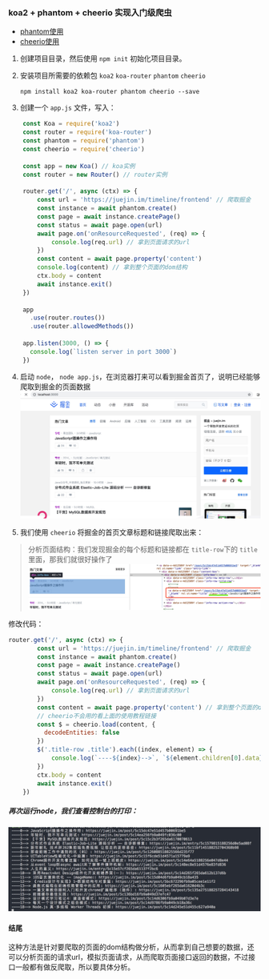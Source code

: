 ### koa2 + phantom + cheerio 实现入门级爬虫
- [phantom使用](http://amirraminfar.com/phantomjs-node/#/phantom_obj?id=logger)
- [cheerio使用](https://cheerio.js.org/)

1. 创建项目目录，然后使用 `npm init` 初始化项目目录。
2. 安装项目所需要的依赖包 `koa2` `koa-router` `phantom` `cheerio`

    ```
    npm install koa2 koa-router phantom cheerio --save
    ```
3. 创建一个 `app.js` 文件，写入：
```javascript
    const Koa = require('koa2')
    const router = require('koa-router')
    const phantom = require('phantom')
    const cheerio = require('cheerio')
    
    const app = new Koa() // koa实例
    const router = new Router() // router实例
    
    router.get('/', async (ctx) => {
        const url = 'https://juejin.im/timeline/frontend' // 爬取掘金
        const instance = await phantom.create()
        const page = await instance.createPage()
        const status = await page.open(url)
        await page.on('onResourceRequested', (req) => {
            console.log(req.url) // 拿到页面请求的url
        })
        const content = await page.property('content')
        console.log(content) // 拿到整个页面的dom结构
        ctx.body = content
        await instance.exit()
    })
    
    app
      .use(router.routes())
      .use(router.allowedMethods())
    
    app.listen(3000, () => {
      console.log(`listen server in port 3000`)
    })
```
4. 启动 `node`， `node app.js`，在浏览器打来可以看到掘金首页了，说明已经能够爬取到掘金的页面数据
![-w1147](media/15449498151777.jpg)

5. 我们使用 `cheerio` 将掘金的首页文章标题和链接爬取出来：
 > 分析页面结构：我们发现掘金的每个标题和链接都在 `title-row`下的 `title`里面，那我们就很好操作了 
 ![-w1176](media/15449502131596.jpg)
 
修改代码：
```javascript
router.get('/', async (ctx) => {
        const url = 'https://juejin.im/timeline/frontend' // 爬取掘金
        const instance = await phantom.create()
        const page = await instance.createPage()
        const status = await page.open(url)
        await page.on('onResourceRequested', (req) => {
            console.log(req.url) // 拿到页面请求的url
        })
        const content = await page.property('content') // 拿到整个页面的dom结构
        // cheerio不会用的看上面的使用教程链接
        const $ = cheerio.load(content, {
          decodeEntities: false
        })
        $('.title-row .title').each((index, element) => {
            console.log(`----${index}-->`, `${element.children[0].data}: https://juejin.im${element.attribs.href}`)
        })
        ctx.body = content
        await instance.exit()
    })
```
##### 再次运行node，我们查看控制台的打印：
![-w713](media/15449504877585.jpg)

#### 结尾
这种方法是针对要爬取的页面的dom结构做分析，从而拿到自己想要的数据，还可以分析页面的请求url，模拟页面请求，从而爬取页面接口返回的数据，不过接口一般都有做反爬取，所以要具体分析。